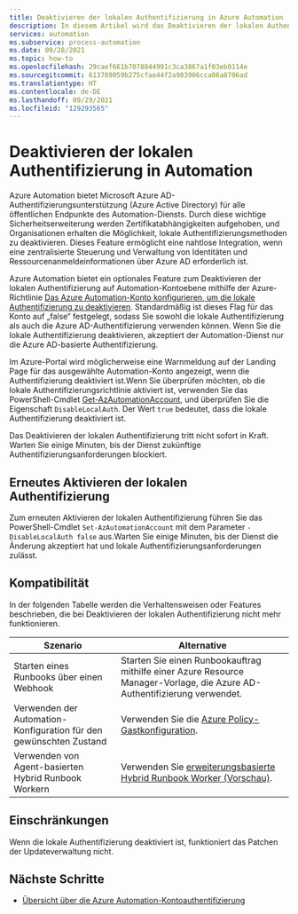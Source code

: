 ```yaml
---
title: Deaktivieren der lokalen Authentifizierung in Azure Automation
description: In diesem Artikel wird das Deaktivieren der lokalen Authentifizierung in Azure Automation beschrieben.
services: automation
ms.subservice: process-automation
ms.date: 09/28/2021
ms.topic: how-to
ms.openlocfilehash: 29caef661b7078844991c3ca3867a1f03eb0114e
ms.sourcegitcommit: 613789059b275cfae44f2a983906cca06a8706ad
ms.translationtype: HT
ms.contentlocale: de-DE
ms.lasthandoff: 09/29/2021
ms.locfileid: "129293565"
---
```

# <a name="disable-local-authentication-in-automation"></a>Deaktivieren der lokalen Authentifizierung in Automation

Azure Automation bietet Microsoft Azure AD-Authentifizierungsunterstützung (Azure Active Directory) für alle öffentlichen Endpunkte des Automation-Diensts. Durch diese wichtige Sicherheitserweiterung werden Zertifikatabhängigkeiten aufgehoben, und Organisationen erhalten die Möglichkeit, lokale Authentifizierungsmethoden zu deaktivieren. Dieses Feature ermöglicht eine nahtlose Integration, wenn eine zentralisierte Steuerung und Verwaltung von Identitäten und Ressourcenanmeldeinformationen über Azure AD erforderlich ist.

Azure Automation bietet ein optionales Feature zum Deaktivieren der lokalen Authentifizierung auf Automation-Kontoebene mithilfe der Azure-Richtlinie [Das Azure Automation-Konto konfigurieren, um die lokale Authentifizierung zu deaktivieren](../automation/policy-reference.md#azure-automation). Standardmäßig ist dieses Flag für das Konto auf „false“ festgelegt, sodass Sie sowohl die lokale Authentifizierung als auch die Azure AD-Authentifizierung verwenden können. Wenn Sie die lokale Authentifizierung deaktivieren, akzeptiert der Automation-Dienst nur die Azure AD-basierte Authentifizierung.

Im Azure-Portal wird möglicherweise eine Warnmeldung auf der Landing Page für das ausgewählte Automation-Konto angezeigt, wenn die Authentifizierung deaktiviert ist.Wenn Sie überprüfen möchten, ob die lokale Authentifizierungsrichtlinie aktiviert ist, verwenden Sie das PowerShell-Cmdlet [Get-AzAutomationAccount](/powershell/module/az.automation/get-azautomationaccount), und überprüfen Sie die Eigenschaft `DisableLocalAuth`. Der Wert `true` bedeutet, dass die lokale Authentifizierung deaktiviert ist.

Das Deaktivieren der lokalen Authentifizierung tritt nicht sofort in Kraft. Warten Sie einige Minuten, bis der Dienst zukünftige Authentifizierungsanforderungen blockiert.
 
## <a name="re-enable-local-authentication"></a>Erneutes Aktivieren der lokalen Authentifizierung

Zum erneuten Aktivieren der lokalen Authentifizierung führen Sie das PowerShell-Cmdlet `Set-AzAutomationAccount` mit dem Parameter `-DisableLocalAuth false` aus.Warten Sie einige Minuten, bis der Dienst die Änderung akzeptiert hat und lokale Authentifizierungsanforderungen zulässt. 

## <a name="compatibility"></a>Kompatibilität

In der folgenden Tabelle werden die Verhaltensweisen oder Features beschrieben, die bei Deaktivieren der lokalen Authentifizierung nicht mehr funktionieren.

|Szenario | Alternative |
|---|---|
|Starten eines Runbooks über einen Webhook | Starten Sie einen Runbookauftrag mithilfe einer Azure Resource Manager-Vorlage, die Azure AD-Authentifizierung verwendet. |
|Verwenden der Automation-Konfiguration für den gewünschten Zustand| Verwenden Sie die [Azure Policy-Gastkonfiguration](/governance/policy/concepts/guest-configuration).  |
|Verwenden von Agent-basierten Hybrid Runbook Workern| Verwenden Sie [erweiterungsbasierte Hybrid Runbook Worker (Vorschau)](./extension-based-hybrid-runbook-worker-install.md).|

## <a name="limitations"></a>Einschränkungen

Wenn die lokale Authentifizierung deaktiviert ist, funktioniert das Patchen der Updateverwaltung nicht.


## <a name="next-steps"></a>Nächste Schritte
- [Übersicht über die Azure Automation-Kontoauthentifizierung](./automation-security-overview.md)